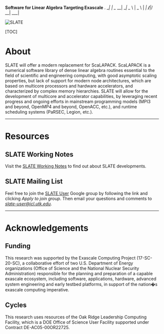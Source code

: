 **Software for Linear Algebra Targeting Exascale**
.
  __| |      \__ __| __|
\__ \ |     _ \  |   _| 
____/____|_/  _\_|  ___|

![SLATE](http://icl.bitbucket.io/slate/artwork/slate.png)

[TOC]

About
=====

SLATE will offer a modern replacement for ScaLAPACK.
ScaLAPACK is a numerical software library of dense linear algebra routines
essential to the field of scientific and engineering computing,
with good asymptotic scaling properties, but lack of support for modern node architectures,
which are based on multicore processors and hardware accelerators,
and characterized by complex memory hierarchies.
SLATE will allow for the development of multicore and accelerator capabilities,
by leveraging recent progress and ongoing efforts in mainstream programming models
(MPI3 and beyond, OpenMP4 and beyond, OpenACC, etc.), and runtime scheduling systems
(PaRSEC, Legion, etc.).

* * *

Resources
=========

SLATE Working Notes
-------------------

Visit the [SLATE Working Notes](http://www.icl.utk.edu/publications/series/swans)
to find out about SLATE developments.

SLATE Mailing List
------------------

Feel free to join the
[SLATE User](https://groups.google.com/a/icl.utk.edu/forum/#!forum/slate-user)
Google group by following the link and clicking *Apply to join group*.
Then email your questions and comments to *slate-user@icl.utk.edu*.

* * *

Acknowledgements
================

Funding
-------

This research was supported by the Exascale Computing Project (17-SC-20-SC),
a collaborative effort of two U.S. Department of Energy organizations
(Office of Science and the National Nuclear Security Administration)
responsible for the planning and preparation of a capable exascale ecosystem,
including software, applications, hardware, advanced system engineering
and early testbed platforms, in support of the nation�s exascale computing imperative.

Cycles
------

This research uses resources of the Oak Ridge Leadership Computing Facility,
which is a DOE Office of Science User Facility supported under Contract DE-AC05-00OR22725.


